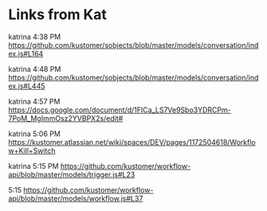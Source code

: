 # Links from Kat

katrina  4:38 PM
https://github.com/kustomer/sobjects/blob/master/models/conversation/index.js#L164


katrina  4:48 PM
https://github.com/kustomer/sobjects/blob/master/models/conversation/index.js#L445

katrina  4:57 PM
https://docs.google.com/document/d/1FICa_LS7Ve9Sbo3YDRCPm-7PoM_MgImmOsz2YVBPX2s/edit#

katrina  5:06 PM
https://kustomer.atlassian.net/wiki/spaces/DEV/pages/1172504618/Workflow+Kill+Switch

katrina  5:15 PM
https://github.com/kustomer/workflow-api/blob/master/models/trigger.js#L23

5:15
https://github.com/kustomer/workflow-api/blob/master/models/workflow.js#L37